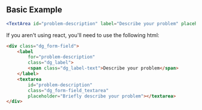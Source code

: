## Basic Example

```jsx
<TextArea id="problem-description" label="Describe your problem" placeholder="Briefly describe your problem" />
```

If you aren't using react, you'll need to use the following html:

```html
<div class="dg_form-field">
    <label
        for="problem-description"
        class="dg_label">
        <span class="dg_label-text">Describe your problem</span>
    </label>
    <textarea
        id="problem-description"
        class="dg_form-field_textarea"
        placeholder="Briefly describe your problem"></textarea>
</div>
```